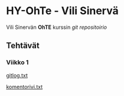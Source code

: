 # HY-OhTe - Vili Sinervä

Vili Sinervän **OhTE** kurssin *git repositoirio*

## Tehtävät

### Viikko 1
[gitlog.txt](https://github.com/ArcticCoder/trip-tracker/blob/master/laskarit/viikko1/gitlog.txt)

[komentorivi.txt](https://github.com/ArcticCoder/trip-tracker/blob/master/laskarit/viikko1/komentorivi.txt)
